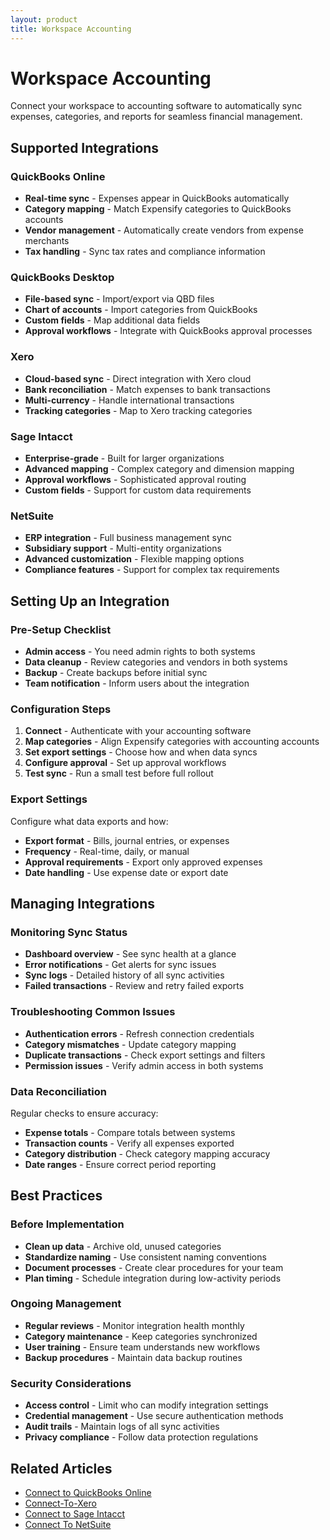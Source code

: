 ```yaml
---
layout: product
title: Workspace Accounting
---
```


# Workspace Accounting

Connect your workspace to accounting software to automatically sync expenses, categories, and reports for seamless financial management.

## Supported Integrations

### QuickBooks Online
- **Real-time sync** - Expenses appear in QuickBooks automatically
- **Category mapping** - Match Expensify categories to QuickBooks accounts
- **Vendor management** - Automatically create vendors from expense merchants
- **Tax handling** - Sync tax rates and compliance information

### QuickBooks Desktop
- **File-based sync** - Import/export via QBD files
- **Chart of accounts** - Import categories from QuickBooks
- **Custom fields** - Map additional data fields
- **Approval workflows** - Integrate with QuickBooks approval processes

### Xero
- **Cloud-based sync** - Direct integration with Xero cloud
- **Bank reconciliation** - Match expenses to bank transactions
- **Multi-currency** - Handle international transactions
- **Tracking categories** - Map to Xero tracking categories

### Sage Intacct  
- **Enterprise-grade** - Built for larger organizations
- **Advanced mapping** - Complex category and dimension mapping
- **Approval workflows** - Sophisticated approval routing
- **Custom fields** - Support for custom data requirements

### NetSuite
- **ERP integration** - Full business management sync
- **Subsidiary support** - Multi-entity organizations
- **Advanced customization** - Flexible mapping options
- **Compliance features** - Support for complex tax requirements

## Setting Up an Integration

### Pre-Setup Checklist
- **Admin access** - You need admin rights to both systems
- **Data cleanup** - Review categories and vendors in both systems
- **Backup** - Create backups before initial sync
- **Team notification** - Inform users about the integration

### Configuration Steps
1. **Connect** - Authenticate with your accounting software
2. **Map categories** - Align Expensify categories with accounting accounts
3. **Set export settings** - Choose how and when data syncs
4. **Configure approval** - Set up approval workflows
5. **Test sync** - Run a small test before full rollout

### Export Settings
Configure what data exports and how:
- **Export format** - Bills, journal entries, or expenses
- **Frequency** - Real-time, daily, or manual
- **Approval requirements** - Export only approved expenses
- **Date handling** - Use expense date or export date

## Managing Integrations

### Monitoring Sync Status
- **Dashboard overview** - See sync health at a glance
- **Error notifications** - Get alerts for sync issues
- **Sync logs** - Detailed history of all sync activities
- **Failed transactions** - Review and retry failed exports

### Troubleshooting Common Issues
- **Authentication errors** - Refresh connection credentials
- **Category mismatches** - Update category mapping
- **Duplicate transactions** - Check export settings and filters
- **Permission issues** - Verify admin access in both systems

### Data Reconciliation
Regular checks to ensure accuracy:
- **Expense totals** - Compare totals between systems
- **Transaction counts** - Verify all expenses exported
- **Category distribution** - Check category mapping accuracy
- **Date ranges** - Ensure correct period reporting

## Best Practices

### Before Implementation
- **Clean up data** - Archive old, unused categories
- **Standardize naming** - Use consistent naming conventions
- **Document processes** - Create clear procedures for your team
- **Plan timing** - Schedule integration during low-activity periods

### Ongoing Management
- **Regular reviews** - Monitor integration health monthly
- **Category maintenance** - Keep categories synchronized
- **User training** - Ensure team understands new workflows
- **Backup procedures** - Maintain data backup routines

### Security Considerations
- **Access control** - Limit who can modify integration settings
- **Credential management** - Use secure authentication methods
- **Audit trails** - Maintain logs of all sync activities
- **Privacy compliance** - Follow data protection regulations

## Related Articles

- [Connect to QuickBooks Online](https://help.expensify.com/articles/new-expensify/connections/quickbooks-online/Connect-to-QuickBooks-Online)
- [Connect-To-Xero](https://help.expensify.com/articles/new-expensify/connections/xero/Connect-to-Xero)
- [Connect to Sage Intacct](https://help.expensify.com/articles/new-expensify/connections/sage-intacct/Connect-to-Sage-Intacct)
- [Connect To NetSuite](https://help.expensify.com/articles/new-expensify/connections/netsuite/Connect-To-NetSuite) 